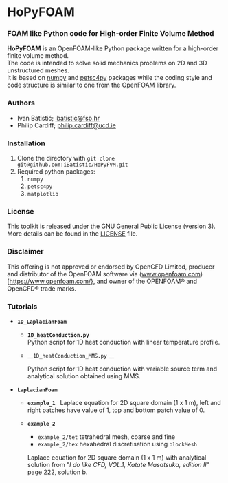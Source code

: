 # HoPyFOAM  
### FOAM like Python code for High-order Finite Volume Method

__HoPyFOAM__ is an OpenFOAM-like Python package written for a high-order finite volume method.  
The code is intended to solve solid mechanics problems on 2D and 3D unstructured meshes.  
It is based on [numpy](https://numpy.org/) and [petsc4py](https://petsc.org/release/petsc4py/) packages while the coding style and code structure is similar to one from the OpenFOAM library.

### Authors
 - Ivan Batistić; [ibatistic@fsb.hr](ibatistic@fsb.hr)
 - Philip Cardiff; [philip.cardiff@ucd.ie](philip.cardiff@ucd.ie)

### Installation

1. Clone the directory with `git clone git@github.com:iBatistic/HoPyFVM.git`
2. Required python packages:
    1. `numpy`
    2. `petsc4py`
    3. `matplotlib`

### License
This toolkit is released under the GNU General Public License (version 3). More details can be found in the [LICENSE](./LICENSE.txt) file.

### Disclaimer
This offering is not approved or endorsed by OpenCFD Limited, producer and distributor of the OpenFOAM software via (www.openfoam.com)[https://www.openfoam.com/}, and owner of the OPENFOAM® and OpenCFD® trade marks.

### Tutorials

- __`1D_LaplacianFoam`__

    - __`1D_heatConduction.py`__   
        Python script for 1D heat conduction with linear temperature profile.

    - __`1D_heatConduction_MMS.py` __

        Python script for 1D heat conduction with variable source term and analytical solution obtained using MMS.

- __`LaplacianFoam`__

    - __`example_1 `__
        Laplace equation for 2D square domain (1 x 1 m), left and right patches have value of 1, top and bottom patch value of 0.

    - __`example_2 `__
        
        - `example_2/tet`  tetrahedral mesh, coarse and fine
        - `example_2/hex`  hexahedral discretisation using `blockMesh`
        
        Laplace equation for 2D square domain (1 x 1 m)  with analytical solution from "_I do like CFD, VOL.1, Katate Masatsuka, edition II_"
        page 222, solution b.
        


